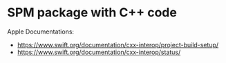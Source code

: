 #  SPM package with C++ code

Apple Documentations: 
- https://www.swift.org/documentation/cxx-interop/project-build-setup/
- https://www.swift.org/documentation/cxx-interop/status/
